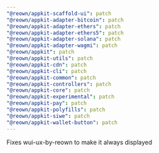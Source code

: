 ```yaml
---
"@reown/appkit-scaffold-ui": patch
"@reown/appkit-adapter-bitcoin": patch
"@reown/appkit-adapter-ethers": patch
"@reown/appkit-adapter-ethers5": patch
"@reown/appkit-adapter-solana": patch
"@reown/appkit-adapter-wagmi": patch
"@reown/appkit": patch
"@reown/appkit-utils": patch
"@reown/appkit-cdn": patch
"@reown/appkit-cli": patch
"@reown/appkit-common": patch
"@reown/appkit-controllers": patch
"@reown/appkit-core": patch
"@reown/appkit-experimental": patch
"@reown/appkit-pay": patch
"@reown/appkit-polyfills": patch
"@reown/appkit-siwe": patch
"@reown/appkit-wallet-button": patch
---
```


Fixes wui-ux-by-reown to make it always displayed
